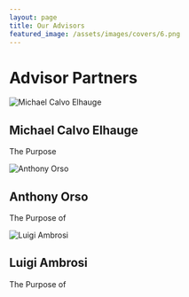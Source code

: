 ```yaml
---
layout: page
title: Our Advisors
featured_image: /assets/images/covers/6.png
---
```


# Advisor Partners

![](/assets/images/people/calvo.png "Michael Calvo Elhauge")
## Michael Calvo Elhauge

The Purpose 

![](/assets/images/people/Orso.png "Anthony Orso")
## Anthony Orso

The Purpose of

![](/assets/images/people/Ambrosi.png "Luigi Ambrosi")
## Luigi Ambrosi

The Purpose of

